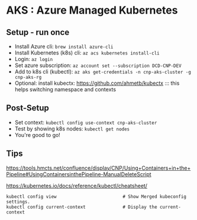# AKS : Azure Managed Kubernetes

## Setup - run once

- Install Azure cli: `brew install azure-cli`
- Install Kubernetes (k8s) cli: `az acs kubernetes install-cli`
- Login: `az login`
- Set azure subscription:  `az account set --subscription DCD-CNP-DEV`
- Add to k8s cli (kubectl): `az aks get-credentials -n cnp-aks-cluster -g cnp-aks-rg`
- Optional: install kubectx: https://github.com/ahmetb/kubectx ::: this helps switching namespace and contexts

## Post-Setup

- Set context: `kubectl config use-context cnp-aks-cluster`
- Test by showing k8s nodes: `kubectl get nodes`
- You're good to go!

## Tips

https://tools.hmcts.net/confluence/display/CNP/Using+Containers+in+the+Pipeline#UsingContainersinthePipeline-ManualDeleteScript

https://kubernetes.io/docs/reference/kubectl/cheatsheet/

```
kubectl config view                         # Show Merged kubeconfig settings.
kubectl config current-context              # Display the current-context
```
